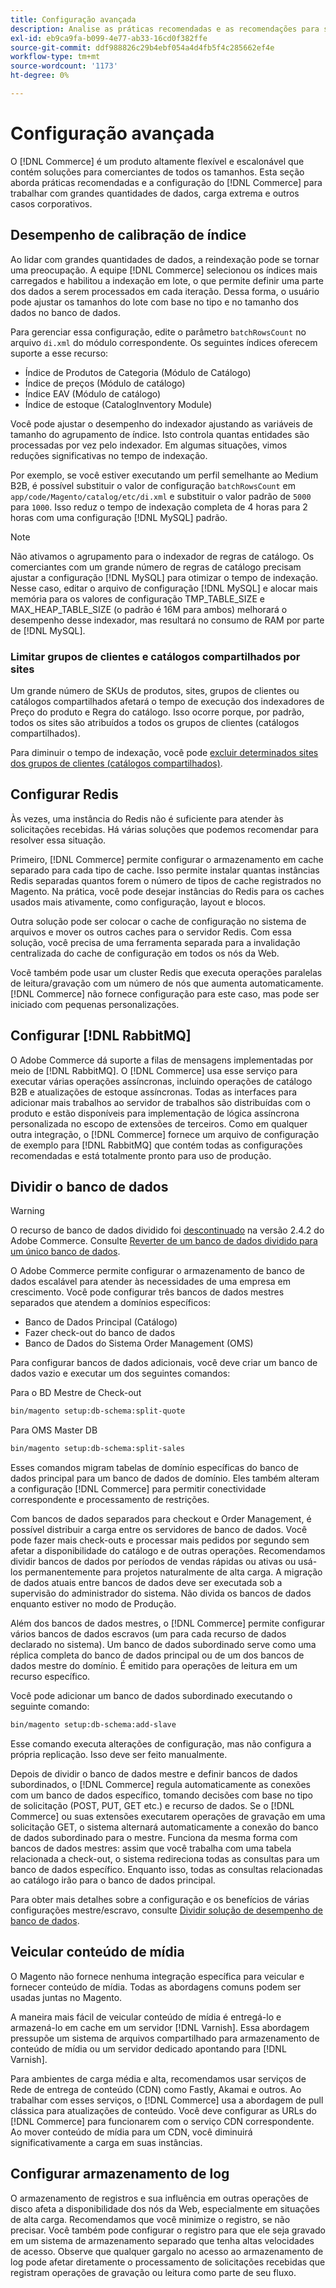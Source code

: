 ```yaml
---
title: Configuração avançada
description: Analise as práticas recomendadas e as recomendações para sistemas de grandes empresas projetados para processar grandes volumes de dados.
exl-id: eb9ca9fa-b099-4e77-ab33-16cd0f382ffe
source-git-commit: ddf988826c29b4ebf054a4d4fb5f4c285662ef4e
workflow-type: tm+mt
source-wordcount: '1173'
ht-degree: 0%

---
```


# Configuração avançada

O [!DNL Commerce] é um produto altamente flexível e escalonável que contém soluções para comerciantes de todos os tamanhos. Esta seção aborda práticas recomendadas e a configuração do [!DNL Commerce] para trabalhar com grandes quantidades de dados, carga extrema e outros casos corporativos.

## Desempenho de calibração de índice

Ao lidar com grandes quantidades de dados, a reindexação pode se tornar uma preocupação. A equipe [!DNL Commerce] selecionou os índices mais carregados e habilitou a indexação em lote, o que permite definir uma parte dos dados a serem processados em cada iteração. Dessa forma, o usuário pode ajustar os tamanhos do lote com base no tipo e no tamanho dos dados no banco de dados.

Para gerenciar essa configuração, edite o parâmetro `batchRowsCount` no arquivo `di.xml` do módulo correspondente. Os seguintes índices oferecem suporte a esse recurso:

* Índice de Produtos de Categoria (Módulo de Catálogo)
* Índice de preços (Módulo de catálogo)
* Índice EAV (Módulo de catálogo)
* Índice de estoque (CatalogInventory Module)

Você pode ajustar o desempenho do indexador ajustando as variáveis de tamanho do agrupamento de índice. Isto controla quantas entidades são processadas por vez pelo indexador. Em algumas situações, vimos reduções significativas no tempo de indexação.

Por exemplo, se você estiver executando um perfil semelhante ao Medium B2B, é possível substituir o valor de configuração `batchRowsCount` em `app/code/Magento/catalog/etc/di.xml` e substituir o valor padrão de `5000` para `1000`. Isso reduz o tempo de indexação completa de 4 horas para 2 horas com uma configuração [!DNL MySQL] padrão.

>[!NOTE]
>
>Não ativamos o agrupamento para o indexador de regras de catálogo. Os comerciantes com um grande número de regras de catálogo precisam ajustar a configuração [!DNL MySQL] para otimizar o tempo de indexação. Nesse caso, editar o arquivo de configuração [!DNL MySQL] e alocar mais memória para os valores de configuração TMP_TABLE_SIZE e MAX_HEAP_TABLE_SIZE (o padrão é 16M para ambos) melhorará o desempenho desse indexador, mas resultará no consumo de RAM por parte de [!DNL MySQL].

### Limitar grupos de clientes e catálogos compartilhados por sites

Um grande número de SKUs de produtos, sites, grupos de clientes ou catálogos compartilhados afetará o tempo de execução dos indexadores de Preço do produto e Regra do catálogo. Isso ocorre porque, por padrão, todos os sites são atribuídos a todos os grupos de clientes (catálogos compartilhados).

Para diminuir o tempo de indexação, você pode [excluir determinados sites dos grupos de clientes (catálogos compartilhados)](https://developer.adobe.com/commerce/php/development/components/indexing/optimization/#customer-group-limitations-by-websites).

## Configurar Redis

Às vezes, uma instância do Redis não é suficiente para atender às solicitações recebidas. Há várias soluções que podemos recomendar para resolver essa situação.

Primeiro, [!DNL Commerce] permite configurar o armazenamento em cache separado para cada tipo de cache. Isso permite instalar quantas instâncias Redis separadas quantos forem o número de tipos de cache registrados no Magento. Na prática, você pode desejar instâncias do Redis para os caches usados mais ativamente, como configuração, layout e blocos.

Outra solução pode ser colocar o cache de configuração no sistema de arquivos e mover os outros caches para o servidor Redis. Com essa solução, você precisa de uma ferramenta separada para a invalidação centralizada do cache de configuração em todos os nós da Web.

Você também pode usar um cluster Redis que executa operações paralelas de leitura/gravação com um número de nós que aumenta automaticamente. [!DNL Commerce] não fornece configuração para este caso, mas pode ser iniciado com pequenas personalizações.

## Configurar [!DNL RabbitMQ]

O Adobe Commerce dá suporte a filas de mensagens implementadas por meio de [!DNL RabbitMQ]. O [!DNL Commerce] usa esse serviço para executar várias operações assíncronas, incluindo operações de catálogo B2B e atualizações de estoque assíncronas. Todas as interfaces para adicionar mais trabalhos ao servidor de trabalhos são distribuídas com o produto e estão disponíveis para implementação de lógica assíncrona personalizada no escopo de extensões de terceiros. Como em qualquer outra integração, o [!DNL Commerce] fornece um arquivo de configuração de exemplo para [!DNL RabbitMQ] que contém todas as configurações recomendadas e está totalmente pronto para uso de produção.

## Dividir o banco de dados

>[!WARNING]
>
>O recurso de banco de dados dividido foi [descontinuado](https://community.magento.com/t5/Magento-DevBlog/Deprecation-of-Split-Database-in-Magento-Commerce/ba-p/465187) na versão 2.4.2 do Adobe Commerce. Consulte [Reverter de um banco de dados dividido para um único banco de dados](../configuration/storage/revert-split-database.md).

O Adobe Commerce permite configurar o armazenamento de banco de dados escalável para atender às necessidades de uma empresa em crescimento. Você pode configurar três bancos de dados mestres separados que atendem a domínios específicos:

* Banco de Dados Principal (Catálogo)
* Fazer check-out do banco de dados
* Banco de Dados do Sistema Order Management (OMS)

Para configurar bancos de dados adicionais, você deve criar um banco de dados vazio e executar um dos seguintes comandos:

Para o BD Mestre de Check-out

```bash
bin/magento setup:db-schema:split-quote
```

Para OMS Master DB

```bash
bin/magento setup:db-schema:split-sales
```

Esses comandos migram tabelas de domínio específicas do banco de dados principal para um banco de dados de domínio. Eles também alteram a configuração [!DNL Commerce] para permitir conectividade correspondente e processamento de restrições.

Com bancos de dados separados para checkout e Order Management, é possível distribuir a carga entre os servidores de banco de dados. Você pode fazer mais check-outs e processar mais pedidos por segundo sem afetar a disponibilidade do catálogo e de outras operações. Recomendamos dividir bancos de dados por períodos de vendas rápidas ou ativas ou usá-los permanentemente para projetos naturalmente de alta carga. A migração de dados atuais entre bancos de dados deve ser executada sob a supervisão do administrador do sistema.  Não divida os bancos de dados enquanto estiver no modo de Produção.

Além dos bancos de dados mestres, o [!DNL Commerce] permite configurar vários bancos de dados escravos (um para cada recurso de dados declarado no sistema). Um banco de dados subordinado serve como uma réplica completa do banco de dados principal ou de um dos bancos de dados mestre do domínio. É emitido para operações de leitura em um recurso específico.

Você pode adicionar um banco de dados subordinado executando o seguinte comando:

```bash
bin/magento setup:db-schema:add-slave
```

Esse comando executa alterações de configuração, mas não configura a própria replicação. Isso deve ser feito manualmente.

Depois de dividir o banco de dados mestre e definir bancos de dados subordinados, o [!DNL Commerce] regula automaticamente as conexões com um banco de dados específico, tomando decisões com base no tipo de solicitação (POST, PUT, GET etc.) e recurso de dados. Se o [!DNL Commerce] ou suas extensões executarem operações de gravação em uma solicitação GET, o sistema alternará automaticamente a conexão do banco de dados subordinado para o mestre. Funciona da mesma forma com bancos de dados mestres: assim que você trabalha com uma tabela relacionada a check-out, o sistema redireciona todas as consultas para um banco de dados específico. Enquanto isso, todas as consultas relacionadas ao catálogo irão para o banco de dados principal.

Para obter mais detalhes sobre a configuração e os benefícios de várias configurações mestre/escravo, consulte
[Dividir solução de desempenho de banco de dados](../configuration/storage/multi-master.md).

## Veicular conteúdo de mídia

O Magento não fornece nenhuma integração específica para veicular e fornecer conteúdo de mídia. Todas as abordagens comuns podem ser usadas juntas no Magento.

A maneira mais fácil de veicular conteúdo de mídia é entregá-lo e armazená-lo em cache em um servidor [!DNL Varnish]. Essa abordagem pressupõe um sistema de arquivos compartilhado para armazenamento de conteúdo de mídia ou um servidor dedicado apontando para [!DNL Varnish].

Para ambientes de carga média e alta, recomendamos usar serviços de Rede de entrega de conteúdo (CDN) como Fastly, Akamai e outros. Ao trabalhar com esses serviços, o [!DNL Commerce] usa a abordagem de pull clássica para atualizações de conteúdo. Você deve configurar as URLs do [!DNL Commerce] para funcionarem com o serviço CDN correspondente. Ao mover conteúdo de mídia para um CDN, você diminuirá significativamente a carga em suas instâncias.

## Configurar armazenamento de log

O armazenamento de registros e sua influência em outras operações de disco afeta a disponibilidade dos nós da Web, especialmente em situações de alta carga. Recomendamos que você minimize o registro, se não precisar. Você também pode configurar o registro para que ele seja gravado em um sistema de armazenamento separado que tenha altas velocidades de acesso. Observe que qualquer gargalo no acesso ao armazenamento de log pode afetar diretamente o processamento de solicitações recebidas que registram operações de gravação ou leitura como parte de seu fluxo.
